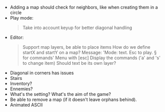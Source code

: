- Adding a map should check for neighbors, like when creating them in a circle
- Play mode:
  > Take into account keyup for better diagonal handling
- Editor:
  > Support map layers, be able to place items
  > How do we define startX and startY on a map?
  > Message: 'Mode: text. Esc to play. § for commands'
  > Menu with [esc]
  > Display the commands ('a' and 's' to change item)
  > Should text be its own layer?
- Diagonal in corners has issues
- Stairs
- Inventory?
- Ennemies?
- What's the setting? What's the aim of the game?
- Be able to remove a map (if it doesn't leave orphans behind).
- Animated ASCII
